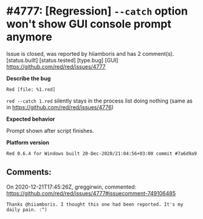 
#4777: [Regression] `--catch` option won't show GUI console prompt anymore
================================================================================
Issue is closed, was reported by hiiamboris and has 2 comment(s).
[status.built] [status.tested] [type.bug] [GUI]
<https://github.com/red/red/issues/4777>

**Describe the bug**
```
Red [file: %1.red]
```
`red --catch 1.red` silently stays in the process list doing nothing (same as in https://github.com/red/red/issues/4776)

**Expected behavior**

Prompt shown after script finishes.

**Platform version**
```
Red 0.6.4 for Windows built 20-Dec-2020/21:04:56+03:00 commit #7a6d9a9
```



Comments:
--------------------------------------------------------------------------------

On 2020-12-21T17:45:26Z, greggirwin, commented:
<https://github.com/red/red/issues/4777#issuecomment-749106485>

    Thanks @hiiamboris. I thought this one had been reported. It's my daily pain. :^)

